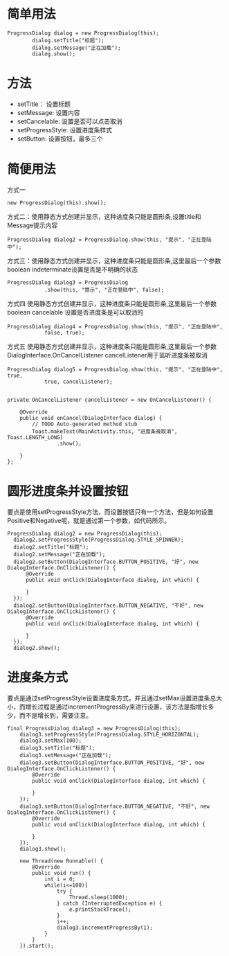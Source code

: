 # 简单用法

```
ProgressDialog dialog = new ProgressDialog(this);
        dialog.setTitle("标题");
        dialog.setMessage("正在加载");
        dialog.show();
```

# 方法
* setTitle： 设置标题
* setMessage: 设置内容
* setCancelable: 设置是否可以点击取消
* setProgressStyle: 设置进度条样式
* setButton: 设置按钮，最多三个


# 简便用法
方式一
```
new ProgressDialog(this).show();  
```
方式二：使用静态方式创建并显示，这种进度条只能是圆形条,设置title和Message提示内容
```
ProgressDialog dialog2 = ProgressDialog.show(this, "提示", "正在登陆中");
```
方式三：使用静态方式创建并显示，这种进度条只能是圆形条,这里最后一个参数boolean indeterminate设置是否是不明确的状态
```
ProgressDialog dialog3 = ProgressDialog  
            .show(this, "提示", "正在登陆中", false);  
```

方式四 使用静态方式创建并显示，这种进度条只能是圆形条,这里最后一个参数boolean cancelable 设置是否进度条是可以取消的
```
ProgressDialog dialog4 = ProgressDialog.show(this, "提示", "正在登陆中",  
            false, true);  
```
方式五 使用静态方式创建并显示，这种进度条只能是圆形条,这里最后一个参数 DialogInterface.OnCancelListener cancelListener用于监听进度条被取消
```
ProgressDialog dialog5 = ProgressDialog.show(this, "提示", "正在登陆中", true,  
            true, cancelListener);  


private OnCancelListener cancelListener = new OnCancelListener() {  

    @Override  
    public void onCancel(DialogInterface dialog) {  
        // TODO Auto-generated method stub  
        Toast.makeText(MainActivity.this, "进度条被取消", Toast.LENGTH_LONG)  
                .show();  

    }  
};  
```

# 圆形进度条并设置按钮
要点是使用setProgressStyle方法，而设置按钮只有一个方法，但是如何设置Positive和Negative呢，就是通过第一个参数，如代码所示。
```
ProgressDialog dialog2 = new ProgressDialog(this);
  dialog2.setProgressStyle(ProgressDialog.STYLE_SPINNER);
  dialog2.setTitle("标题");
  dialog2.setMessage("正在加载");
  dialog2.setButton(DialogInterface.BUTTON_POSITIVE, "好", new DialogInterface.OnClickListener() {
      @Override
      public void onClick(DialogInterface dialog, int which) {

      }
  });
  dialog2.setButton(DialogInterface.BUTTON_NEGATIVE, "不好", new DialogInterface.OnClickListener() {
      @Override
      public void onClick(DialogInterface dialog, int which) {

      }
  });
  dialog2.show();
```

# 进度条方式
要点是通过setProgressStyle设置进度条方式，并且通过setMax设置进度条总大小，而增长过程是通过incrementProgressBy来进行设置，该方法是指增长多少，而不是增长到，需要注意。

```
final ProgressDialog dialog3 = new ProgressDialog(this);
    dialog3.setProgressStyle(ProgressDialog.STYLE_HORIZONTAL);
    dialog3.setMax(100);
    dialog3.setTitle("标题");
    dialog3.setMessage("正在加载");
    dialog3.setButton(DialogInterface.BUTTON_POSITIVE, "好", new DialogInterface.OnClickListener() {
        @Override
        public void onClick(DialogInterface dialog, int which) {

        }
    });
    dialog3.setButton(DialogInterface.BUTTON_NEGATIVE, "不好", new DialogInterface.OnClickListener() {
        @Override
        public void onClick(DialogInterface dialog, int which) {

        }
    });
    dialog3.show();

    new Thread(new Runnable() {
        @Override
        public void run() {
            int i = 0;
            while(i<=100){
                try {
                    Thread.sleep(1000);
                } catch (InterruptedException e) {
                    e.printStackTrace();
                }
                i++;
                dialog3.incrementProgressBy(1);
            }
        }
    }).start();
```
